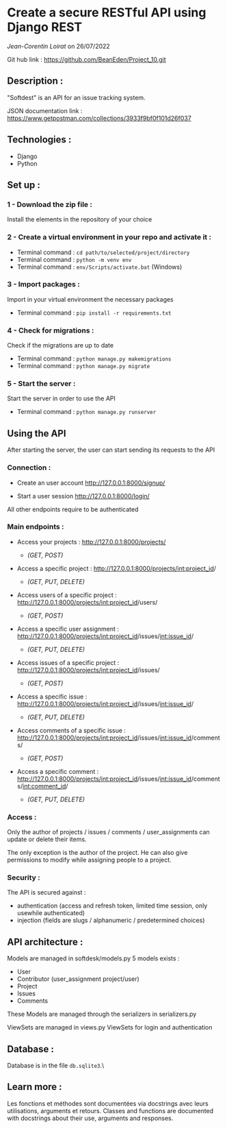 # Create a secure RESTful API using Django REST
*Jean-Corentin Loirat*
on 26/07/2022

Git hub link : https://github.com/BeanEden/Project_10.git

## Description :
"Softdest" is an API for an issue tracking system.


JSON documentation link : https://www.getpostman.com/collections/3933f9bf0f101d26f037

## Technologies :
* Django
* Python


## Set up :

### 1 - Download the zip file :
Install the elements in the repository of your choice

### 2 - Create a virtual environment in your repo and activate it :
* Terminal command : `cd path/to/selected/project/directory`
* Terminal command : `python -m venv env`
* Terminal command : `env/Scripts/activate.bat` (Windows)

### 3 - Import packages :
Import in your virtual environment the necessary packages
* Terminal command : `pip install -r requirements.txt`

### 4 - Check for migrations :
Check if the migrations are up to date
* Terminal command : `python manage.py makemigrations`
* Terminal command : `python manage.py migrate`

### 5 - Start the server :
Start the server in order to use the API
* Terminal command : `python manage.py runserver`


## Using the API
After starting the server, the user can start sending its requests to the API

### Connection :
* Create an user account
http://127.0.0.1:8000/signup/

* Start a user session
http://127.0.0.1:8000/login/

All other endpoints require to be authenticated

### Main endpoints : 
* Access your projects : 
http://127.0.0.1:8000/projects/
    * _(GET, POST)_

* Access a specific project : 
http://127.0.0.1:8000/projects/<int:project_id>/
    * _(GET, PUT, DELETE)_

* Access users of a specific project : http://127.0.0.1:8000/projects/<int:project_id>/users/
    * _(GET, POST)_

* Access a specific user assignment : 
http://127.0.0.1:8000/projects/<int:project_id>/issues/<int:issue_id>/
    * _(GET, PUT, DELETE)_

* Access issues of a specific project : http://127.0.0.1:8000/projects/<int:project_id>/issues/
    * _(GET, POST)_

* Access a specific issue : 
http://127.0.0.1:8000/projects/<int:project_id>/issues/<int:issue_id>/
    * _(GET, PUT, DELETE)_

* Access comments of a specific issue : 
http://127.0.0.1:8000/projects/<int:project_id>/issues/<int:issue_id>/comments/
    * _(GET, POST)_
  
* Access a specific comment : 
http://127.0.0.1:8000/projects/<int:project_id>/issues/<int:issue_id>/comments/<int:comment_id>/
    * _(GET, PUT, DELETE)_
  

### Access : 

Only the author of projects / issues / comments / user_assignments can update or delete their items.

The only exception is the author of the project.
He can also give permissions to modify while assigning people to a project.


### Security :

The API is secured against :
- authentication (access and refresh token, limited time session, only usewhile authenticated)
- injection (fields are slugs / alphanumeric / predetermined choices)

## API architecture : 
Models are managed in softdesk/models.py
5 models exists : 
* User
* Contributor (user_assignment project/user)
* Project
* Issues
* Comments

These Models are managed through the serializers in serializers.py

ViewSets are managed in views.py
ViewSets for login and authentication

## Database :
Database is in the file `db.sqlite3`.\

## Learn more :
Les fonctions et méthodes sont documentées via docstrings avec leurs utilisations, arguments et retours.
Classes and functions are documented with docstrings about their use, arguments and responses.